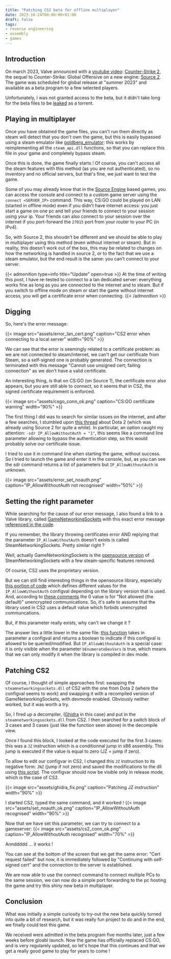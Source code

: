 ```yaml
---
title: "Patching CS2 beta for offline multiplayer"
date: 2023-10-24T00:00:00+01:00
draft: false
tags:
- reverse engineering
- assembly
- games
---
```


## Introduction

On march 2023, Valve announced with a [youtube video](https://www.youtube.com/watch?v=_y9MpNcAitQ): [Counter-Strike 2](https://www.counter-strike.net/cs2), the sequel to Counter-Strike: Global Offensive on a new engine: [Source 2](https://developer.valvesoftware.com/wiki/Source_2). The game was scheduled for global release at "summer 2023" and available as a beta program to a few selected players.

Unfortunately, I was not granted access to the beta, but it didn't take long for the beta files to be [leaked](https://www.gameblog.fr/jeu-video/ed/news/counter-strike-2-leak-420422) as a torrent.

## Playing in multiplayer

Once you have obtained the game files, you can't run them directly as steam will detect that you don't own the game, but this is easily bypassed using a steam emulator like [goldberg_emulator](https://gitlab.com/Mr_Goldberg/goldberg_emulator): this works by reimplementing all the `steam_api.dll` functions, so that you can replace this file in your game and completely bypass steam.

Once this is done, the game finally starts ! Of course, you can't access all the steam features with this method (as you are not authenticated), so no inventory and no official servers, but that's fine, we just want to test the game.

Some of you may already know that in the [Source Engine](https://developer.valvesoftware.com/wiki/Source_Multiplayer_Networking) based games, you can access the console and connect to a custom game server using the `connect <SERVER_IP>` command. This way, CS:GO could be played on LAN (started in offline mode) even if you didn't have internet access: you just start a game on one pc and tell your friends to connect to your session using your ip. Your friends can also connect to your session over the internet if you port-forward the `27015` port from your router to your PC (in IPv4).

So, with Source 2, this shoudn't be different and we should be able to play in multiplayer using this method (even without internet or steam). But in reality, this doesn't work out of the box, this may be related to changes on how the networking is handled in source 2, or to the fact that we use a steam emulator, but the end result is the same: you can't connect to your server.

{{< admonition type=info title="Update" open=true >}}
At the time of writing this post, I have re-tested to connect to a lan dedicated server: everything works fine as long as you are connected to the internet and to steam. But if you switch to offline mode on steam or start the game without internet access, you will get a certificate error when connecting.
{{< /admonition >}}

## Digging

So, here's the error message:

{{< image src="assets/error_lan_cert.png" caption="CS2 error when connecting to a local server" width="90%" >}}

We can see that the error is seemingly related to a certificate problem: as we are not connected to steam/internet, we can't get our certificate from Steam, so a self-signed one is probably generated. The connection is terminated with this message "Cannot use unsigned cert; failing connection" as we don't have a valid certificate.

An interesting thing, is that on CS:GO (on Source 1), the certificate error also appears, but you are still able to connect, so it seems that in CS2, the signed certificate requirement is enforced.

{{< image src="assets/csgo_conn_ok.png" caption="CS:GO certificate warning" width="90%" >}}

The first thing I did was to search for similar issues on the internet, and after a few searches, I stumbled upon [this thread](http://bir3yk.net/forum/topic_411/19/) about Dota 2 (which was already using Source 2 for quite a while). In particular, an option caught my attention: `-sdr IP_AllowWithoutAuth = "1"`, this seems like a command line parameter allowing to bypass the authentication step, so this would probably solve our certificate issue.

I tried to use it in command line when starting the game, without success. So I tried to launch the game and enter it in the console, but, as you can see the sdr command returns a list of parameters but `IP_AllowWithoutAuth` is unknown.

{{< image src="assets/error_set_noauth.png" caption="IP_AllowWithoutAuth not recognised" width="50%" >}}

## Setting the right parameter

While searching for the cause of our error message, I also found a link to a Valve library, called [GameNetworkingSockets](https://github.com/ValveSoftware/GameNetworkingSockets) with this exact error message [referenced in the code](https://github.com/ValveSoftware/GameNetworkingSockets/blob/16ec25a66c27e79fb4d36ffa8c64a7a421cfa877/src/steamnetworkingsockets/clientlib/steamnetworkingsockets_connections.cpp#L1329).

If you remember, the library throwing certificates error AND replying that the parameter `IP_AllowWithoutAuth` doesn't exists is called SteamNetworkingSockets. Pretty similar right ?

Well, actually GameNetworkingSockets is the [opensource version](https://github.com/ValveSoftware/GameNetworkingSockets/tree/16ec25a66c27e79fb4d36ffa8c64a7a421cfa877?tab=readme-ov-file#why-do-i-see-steam-everywhere) of SteamNetworkingSockets with a few steam-specific features removed.

Of course, CS2 uses the proprietary version.

But we can still find interesting things in the opensource library, especially [this portion of code](https://github.com/ValveSoftware/GameNetworkingSockets/blob/master/src/steamnetworkingsockets/clientlib/csteamnetworkingsockets.cpp#L86) which defines different values for the `IP_AllowWithoutAuth` configval depending on the library version that is used. And, according to [these comments](https://github.com/Facepunch/Facepunch.Steamworks/blob/steamworks157/Facepunch.Steamworks/SteamNetworkingUtils.cs#L254) the 0 value is for "Not allowed (the default)" unencrypted communications. So, it's safe to assume that the library used in CS2 uses a default value which forbids unencrypted communcations. 

But, if this parameter really exists, why can't we change it ?

The answer lies a little lower in the same file: [this function](https://github.com/ValveSoftware/GameNetworkingSockets/blob/16ec25a66c27e79fb4d36ffa8c64a7a421cfa877/src/steamnetworkingsockets/clientlib/csteamnetworkingsockets.cpp#L2265) takes in parameter a configval and returns a boolean to indicate if this configval is allowed to be queried/modified. But `IP_AllowWithoutAuth` is a special case: it is only visible when the parameter `bEnumerateDevVars` is true, which means that we can only modify it when the library is compiled in dev mode.

## Patching CS2

Of course, I thought of simple approaches first: swapping the `steamnetworkingsockets.dll` of CS2 with the one from Dota 2 (where the configval seems to work) and swapping it with a recompiled version of GameNetworkingSockets, with devmode enabled. Obviously neither worked, but it was worth a try.

So, I fired up a decompiler, ([Ghidra](https://github.com/NationalSecurityAgency/ghidra) in this case) and put in the `steamnetworkingsockets.dll` from CS2. I then searched for a switch block of 3 cases and 3 cases (just like the function seen above) in the decompile view. 

Once I found this block, I looked at the code executed for the first 3 cases: this was a `JZ` instruction which is a conditionnal jump in x86 assembly. This jump is executed if the value is equal to zero (JZ = jump if zero).

To allow to edit our configvar in CS2, I changed this `JZ` instruction to its negative form: `JNZ` (jump if not zero) and saved the modifications to the dll using [this script](https://github.com/schlafwandler/ghidra_SavePatch). The configvar should now be visible only in release mode, which is the case of CS2.

{{< image src="assets/ghidra_fix.png" caption="Patching JZ instruction" width="90%" >}}

I started CS2, typed the same command, and it worked !
{{< image src="assets/set_noauth_ok.png" caption="IP_AllowWithoutAuth recognised" width="90%" >}}

Now that we have set this parameter, we can try to connect to a gameserver:
{{< image src="assets/cs2_conn_ok.png" caption="IP_AllowWithoutAuth recognised" width="70%" >}}

Annddddd ... it works !

You can see at the bottom of the screen that we get the same error: "Cert request failed" but now, it is immediately followed by "Continuing with self-signed cert" and the connection to the server is established.

We are now able to use the connect command to connect multiple PCs to the same session, we can now do a simple port forwarding to the pc hosting the game and try this shiny new beta in multiplayer.

## Conclusion

What was initially a simple curiosity to try-out the new beta quickly turned into quite a bit of research, but it was really fun project to do and in the end, we finally could test this game. 

We received were admitted in the beta program five months later, just a few weeks before gloabl launch. Now the game has officially replaced CS:GO, and is very regularely updated, so let's hope that this continues and that we get a really good game to play for years to come !
